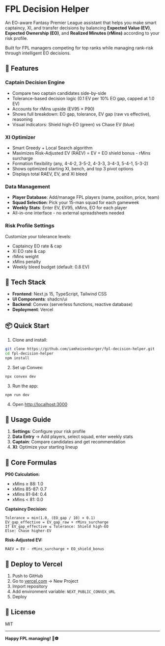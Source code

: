 # FPL Decision Helper

An EO-aware Fantasy Premier League assistant that helps you make smart captaincy, XI, and transfer decisions by balancing **Expected Value (EV)**, **Expected Ownership (EO)**, and **Realized Minutes (rMins)** according to your risk profile.

Built for FPL managers competing for top ranks while managing rank-risk through intelligent EO decisions.

## 🎯 Features

### **Captain Decision Engine**
- Compare two captain candidates side-by-side
- Tolerance-based decision logic (0.1 EV per 10% EO gap, capped at 1.0 EV)
- Accounts for rMins upside (EV95 × P90)
- Shows full breakdown: EO gap, tolerance, EV gap (raw vs effective), reasoning
- Visual indicators: Shield high-EO (green) vs Chase EV (blue)

### **XI Optimizer**
- Smart Greedy + Local Search algorithm
- Maximizes Risk-Adjusted EV (RAEV) = EV + EO shield bonus - rMins surcharge
- Formation flexibility (any, 4-4-2, 3-5-2, 4-3-3, 3-4-3, 5-4-1, 5-3-2)
- Shows optimized starting XI, bench, and top 3 pivot options
- Displays total RAEV, EV, and XI bleed

### **Data Management**
- **Player Database**: Add/manage FPL players (name, position, price, team)
- **Squad Selection**: Pick your 15-man squad for each gameweek
- **Weekly Stats**: Enter EV, EV95, xMins, EO for each player
- All-in-one interface - no external spreadsheets needed

### **Risk Profile Settings**
Customize your tolerance levels:
- Captaincy EO rate & cap
- XI EO rate & cap
- rMins weight
- xMins penalty
- Weekly bleed budget (default: 0.8 EV)

## 🚀 Tech Stack

- **Frontend**: Next.js 15, TypeScript, Tailwind CSS
- **UI Components**: shadcn/ui
- **Backend**: Convex (serverless functions, reactive database)
- **Deployment**: Vercel

## 📦 Quick Start

1. Clone and install:
```bash
git clone https://github.com/iamheisenburger/fpl-decision-helper.git
cd fpl-decision-helper
npm install
```

2. Set up Convex:
```bash
npx convex dev
```

3. Run the app:
```bash
npm run dev
```

4. Open [http://localhost:3000](http://localhost:3000)

## 📖 Usage Guide

1. **Settings**: Configure your risk profile
2. **Data Entry** → Add players, select squad, enter weekly stats
3. **Captain**: Compare candidates and get recommendation
4. **XI**: Optimize your starting lineup

## 🧮 Core Formulas

**P90 Calculation:**
- xMins ≥ 88: 1.0
- xMins 85-87: 0.7
- xMins 81-84: 0.4
- xMins < 81: 0.0

**Captaincy Decision:**
```
Tolerance = min(1.0, (EO_gap / 10) × 0.1)
EV_gap_effective = EV_gap_raw + rMins_surcharge
If EV_gap_effective ≤ Tolerance: Shield high-EO
Else: Chase higher-EV
```

**Risk-Adjusted EV:**
```
RAEV = EV - rMins_surcharge + EO_shield_bonus
```

## 🚀 Deploy to Vercel

1. Push to GitHub
2. Go to [vercel.com](https://vercel.com) → New Project
3. Import repository
4. Add environment variable: `NEXT_PUBLIC_CONVEX_URL`
5. Deploy

## 📝 License

MIT

---

**Happy FPL managing! 🚀⚽**